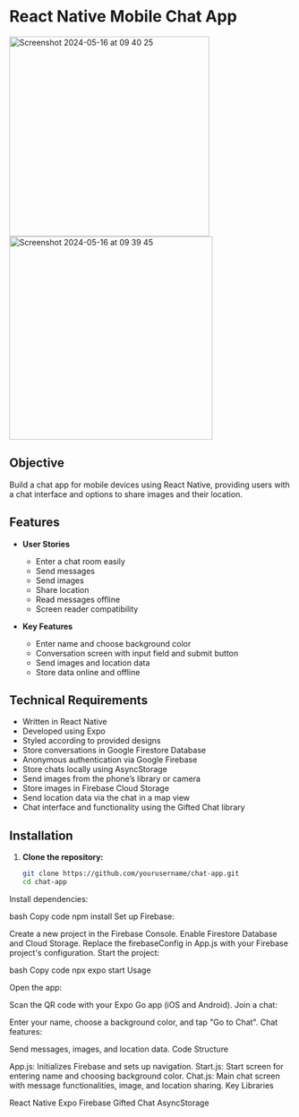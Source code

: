 # React Native Mobile Chat App
<img width="357" alt="Screenshot 2024-05-16 at 09 40 25" src="https://github.com/darunbjork/chat-app/assets/139690402/28f3a327-ed4b-4dc4-b82e-3824dcd1f93a">
<img width="363" alt="Screenshot 2024-05-16 at 09 39 45" src="https://github.com/darunbjork/chat-app/assets/139690402/352a30f0-2a89-496b-a1f7-e1e908c8e199">

## Objective

Build a chat app for mobile devices using React Native, providing users with a chat interface and options to share images and their location.

## Features

- **User Stories**
  - Enter a chat room easily
  - Send messages
  - Send images
  - Share location
  - Read messages offline
  - Screen reader compatibility

- **Key Features**
  - Enter name and choose background color
  - Conversation screen with input field and submit button
  - Send images and location data
  - Store data online and offline

## Technical Requirements

- Written in React Native
- Developed using Expo
- Styled according to provided designs
- Store conversations in Google Firestore Database
- Anonymous authentication via Google Firebase
- Store chats locally using AsyncStorage
- Send images from the phone’s library or camera
- Store images in Firebase Cloud Storage
- Send location data via the chat in a map view
- Chat interface and functionality using the Gifted Chat library

## Installation

1. **Clone the repository:**
   ```bash
   git clone https://github.com/yourusername/chat-app.git
   cd chat-app


Install dependencies:

bash
Copy code
npm install
Set up Firebase:

Create a new project in the Firebase Console.
Enable Firestore Database and Cloud Storage.
Replace the firebaseConfig in App.js with your Firebase project's configuration.
Start the project:

bash
Copy code
npx expo start
Usage

Open the app:

Scan the QR code with your Expo Go app (iOS and Android).
Join a chat:

Enter your name, choose a background color, and tap "Go to Chat".
Chat features:

Send messages, images, and location data.
Code Structure

App.js:
Initializes Firebase and sets up navigation.
Start.js:
Start screen for entering name and choosing background color.
Chat.js:
Main chat screen with message functionalities, image, and location sharing.
Key Libraries

React Native
Expo
Firebase
Gifted Chat
AsyncStorage
